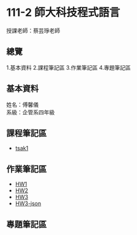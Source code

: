 # 111-2 師大科技程式語言
授課老師：蔡芸琤老師

## 總覽
1.基本資料
2.課程筆記區
3.作業筆記區
4.專題筆記區


## 基本資料
姓名：傅馨儀
<br/> 系級：企管系四年級

## 課程筆記區

- [tsak1](https://github.com/cindyfu0208/PL/blob/main/Untitled1.ipynb)

## 作業筆記區

- [HW1](https://github.com/cindyfu0208/PL/blob/main/hw1.ipynb)
- [HW2](https://github.com/cindyfu0208/PL/blob/main/hw2.ipynb)
- [HW3](https://github.com/cindyfu0208/PL/blob/main/hw3.ipynb)
- [HW3-json](https://github.com/cindyfu0208/PL/blob/main/basketball.json)
## 專題筆記區

